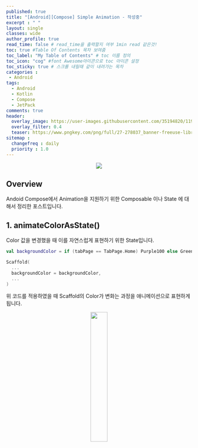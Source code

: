 ```yaml
---
published: true
title: "[Android][Compose] Simple Animation - 작성중"	
excerpt : " "	
layout: single	
classes: wide
author_profile: true	
read_time: false # read_time을 출력할지 여부 1min read 같은것!	
toc: true #Table Of Contents 목차 보여줌	
toc_label: "My Table of Contents" # toc 이름 정의	
toc_icon: "cog" #font Awesome아이콘으로 toc 아이콘 설정	
toc_sticky: true # 스크롤 내릴때 같이 내려가는 목차	
categories :	
 - Android	
tags: 	
  - Android
  - Kotlin
  - Compose
  - JetPack
comments: true	
header:
  overlay_image: https://user-images.githubusercontent.com/35194820/119770376-18f76c80-bef7-11eb-8b3e-abca9300d1c1.gif
  overlay_filter: 0.4
  teaser: https://www.pngkey.com/png/full/27-278037_banner-freeuse-library-android-transparent-app-android-development.png
sitemap :	
  changefreq : daily	
  priority : 1.0	
---
```


<div align="center">
<img src="https://user-images.githubusercontent.com/35194820/120804010-1fcd5180-c57f-11eb-9863-f632f74bbf86.jpg">
</div>

## Overview

Andoid Compose에서 Animation을 지원하기 위한 Composable 이나 State 에 대해서 정리한 포스트입니다.

## 1. animateColorAsState()

Color 값을 변경했을 때 이를 자연스럽게 표현하기 위한 State입니다.

~~~kotlin
val backgroundColor = if (tabPage == TabPage.Home) Purple100 else Green300

Scaffold(
  ...
  backgroundColor = backgroundColor,
  ...
)
~~~

위 코드를 적용하였을 때 Scaffold의 Color가 변화는 과정을 애니메이션으로 표현하게 됩니다.

<div align="center">
<img src="https://developer.android.com/codelabs/jetpack-compose-animation/img/6946feb47acc2cc6.gif" width="30%">
</div>
